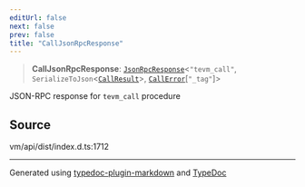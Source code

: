 ```yaml
---
editUrl: false
next: false
prev: false
title: "CallJsonRpcResponse"
---
```


> **CallJsonRpcResponse**: [`JsonRpcResponse`](/generated/type-aliases/jsonrpcresponse/)\<`"tevm_call"`, `SerializeToJson`\<[`CallResult`](/generated/type-aliases/callresult/)\>, [`CallError`](/generated/type-aliases/callerror/)[`"_tag"`]\>

JSON-RPC response for `tevm_call` procedure

## Source

vm/api/dist/index.d.ts:1712

***
Generated using [typedoc-plugin-markdown](https://www.npmjs.com/package/typedoc-plugin-markdown) and [TypeDoc](https://typedoc.org/)
